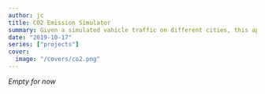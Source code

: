 ```yaml
---
author: jc
title: CO2 Emission Simulator
summary: Given a simulated vahicle traffic on different cities, this app allows you to visualize the levels of CO2 emmited.and configuration files.
date: "2019-10-17"
series: ["projects"]
cover:
  image: "/covers/co2.png"
---
```


_Empty for now_
